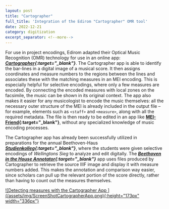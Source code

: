 ```yaml
---
layout: post
title: "Cartographer"
full_title: 'Integration of the Edirom "Cartographer" OMR tool'
date: 2022-12-21
category: digitization
excerpt_separator: <!--more-->
---
```



For use in project encodings, Edirom adapted their Optical Music Recognition (OMR) technology for use in an online app: __*[Cartographer](https://github.com/Edirom/cartographer-app){:target="_blank"}*__. The Cartographer app is able to identify the bar-lines in a digital image of a musical score. It then assigns coordinates and measure numbers to the regions between the lines and associates these with the matching measures in an MEI encoding. <!--more--> This is especially helpful for selective encodings, where only a few measures are encoded. By connecting the encoded measures with local zones on the facsimile, the music can be shown in its original context. The app also makes it easier for any musicologist to encode the music themselves: all the necessary outer structure of the MEI is already included in the output file – for example, elements such as `<staff>` and `<measure>`, along with all the required metadata. The file is then ready to be edited in an app like __[MEI-Friend](https://mei-friend.mdw.ac.at/){:target="_blank"}__, without any specialized knowledge of music encoding processes.

The Cartographer app has already been successfully utilized in preparations for the annual Beethoven-Haus __*[Studienkolleg](https://domestic-beethoven.eu/hausmusik/2022/09/08/Studienkolleg_1.html){:target="_blank"}*__, where the students were given selective encodings of _Wellingtons Sieg_ to analyze and edit digitally. The __*[Beethoven in the House Annotator](https://domestic-beethoven.eu/annotation/2022/08/19/Annotation_Prototype.html){:target="_blank"}*__ app uses files produced by Cartographer to retrieve the source IIIF image and display it with measure numbers added. This makes the annotation and comparison way easier, since scholars can pull up the relevant portion of the score directly, rather than having to count out the measures themselves.

<a href="/assets/img/ScreenShotCartographerApp.png">
![Detecting measures with the Cartographer App ](/assets/img/ScreenShotCartographerApp.png){:height="173px" width="336px"}
</a>
